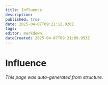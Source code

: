 ```yaml
---
title: Influence
description: 
published: true
date: 2025-04-07T09:21:12.020Z
tags: 
editor: markdown
dateCreated: 2025-04-07T09:21:09.953Z
---
```


# Influence

*This page was auto-generated from structure.*
